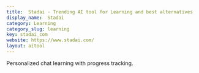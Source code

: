 ```yaml
---
title:  Stadai - Trending AI tool for Learning and best alternatives
display_name:  Stadai
category: Learning
category_slug: learning
key: stadai_com
website: https://www.stadai.com/
layout: aitool
---
```


Personalized chat learning with progress tracking.
